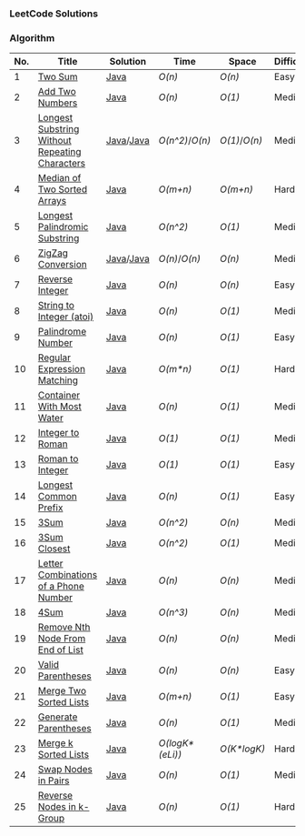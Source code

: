 ### LeetCode Solutions

### Algorithm

| No.  | Title                                                        | Solution                                                     | Time             | Space         | Difficulty |
| :--- | ------------------------------------------------------------ | ------------------------------------------------------------ | ---------------- | ------------- | ---------- |
| 1    | [Two Sum](https://leetcode.com/problems/two-sum/#/description) | [Java](https://github.com/sherlockyb/LeetCode/blob/master/src/main/java/org/sherlockyb/leetcode/array/twoSum/Solution.java) | *O(n)*           | *O(n)*        | Easy       |
| 2    | [Add Two Numbers](https://leetcode.com/problems/add-two-numbers) | [Java](https://github.com/sherlockyb/LeetCode/blob/master/src/main/java/org/sherlockyb/leetcode/linkedlist/addTwoNumbers/Solution.java) | *O(n)*           | *O(1)*        | Medium     |
| 3    | [Longest Substring Without Repeating Characters](https://leetcode.com/problems/longest-substring-without-repeating-characters/#/description) | [Java](https://github.com/sherlockyb/LeetCode/blob/master/src/main/java/org/sherlockyb/leetcode/string/longestSubstringWithoutRepeatingCharacters/Solution.java)/[Java](https://github.com/sherlockyb/LeetCode/blob/master/src/main/java/org/sherlockyb/leetcode/string/longestSubstringWithoutRepeatingCharacters/SolutionFaster.java) | *O(n^2)*/*O(n)*  | *O(1)*/*O(n)* | Medium     |
| 4    | [Median of Two Sorted Arrays](https://leetcode.com/problems/median-of-two-sorted-arrays/#/description) | [Java](https://github.com/sherlockyb/LeetCode/blob/master/src/main/java/org/sherlockyb/leetcode/array/medianOfTwoSortedArrays/Solution.java) | *O(m+n)*         | *O(m+n)*      | Hard       |
| 5    | [Longest Palindromic Substring](https://leetcode.com/problems/longest-palindromic-substring/#/description) | [Java](https://github.com/sherlockyb/LeetCode/blob/master/src/main/java/org/sherlockyb/leetcode/string/longestPalindromicSubstring/Solution.java) | *O(n^2)*         | *O(1)*        | Medium     |
| 6    | [ZigZag Conversion](https://leetcode.com/problems/zigzag-conversion/#/description) | [Java](https://github.com/sherlockyb/LeetCode/blob/master/src/main/java/org/sherlockyb/leetcode/string/zigZagConversion/Solution.java)/[Java](https://github.com/sherlockyb/LeetCode/blob/master/src/main/java/org/sherlockyb/leetcode/string/zigZagConversion/SolutionB.java) | *O(n)*/*O(n)*    | *O(n)*        | Medium     |
| 7    | [Reverse Integer](https://leetcode.com/problems/reverse-integer/#/description) | [Java](https://github.com/sherlockyb/LeetCode/blob/master/src/main/java/org/sherlockyb/leetcode/math/reverseInteger/Solution.java) | *O(n)*           | *O(n)*        | Easy       |
| 8    | [String to Integer (atoi)](https://leetcode.com/problems/string-to-integer-atoi/#/description) | [Java](https://github.com/sherlockyb/LeetCode/blob/master/src/main/java/org/sherlockyb/leetcode/string/stringToInteger/Solution.java) | *O(n)*           | *O(1)*        | Medium     |
| 9    | [Palindrome Number](https://leetcode.com/problems/palindrome-number/#/description) | [Java](https://github.com/sherlockyb/LeetCode/blob/master/src/main/java/org/sherlockyb/leetcode/math/palindromeNumber/Solution.java) | *O(n)*           | *O(1)*        | Easy       |
| 10   | [Regular Expression Matching](https://leetcode.com/problems/regular-expression-matching/#/description) | [Java](https://github.com/sherlockyb/LeetCode/blob/master/src/main/java/org/sherlockyb/leetcode/string/regularExpressionMatching/Solution.java) | *O(m\*n)*        | *O(1)*        | Hard       |
| 11   | [Container With Most Water](https://leetcode.com/problems/container-with-most-water/#/description) | [Java](https://github.com/sherlockyb/LeetCode/blob/master/src/main/java/org/sherlockyb/leetcode/dynamicProgramming/containerWithMostWater/Solution.java) | *O(n)*           | *O(1)*        | Medium     |
| 12   | [Integer to Roman](https://leetcode.com/problems/integer-to-roman/#/description) | [Java](https://github.com/sherlockyb/LeetCode/blob/master/src/main/java/org/sherlockyb/leetcode/math/integerToRoman/Solution.java) | *O(1)*           | *O(1)*        | Medium     |
| 13   | [Roman to Integer](https://leetcode.com/problems/roman-to-integer/#/description) | [Java](https://github.com/sherlockyb/LeetCode/blob/master/src/main/java/org/sherlockyb/leetcode/math/romanToInteger/Solution.java) | *O(1)*           | *O(1)*        | Easy       |
| 14   | [Longest Common Prefix](https://leetcode.com/problems/longest-common-prefix/#/description) | [Java](https://github.com/sherlockyb/LeetCode/blob/master/src/main/java/org/sherlockyb/leetcode/string/longestCommonPrefix/Solution.java) | *O(n)*           | *O(1)*        | Easy       |
| 15   | [3Sum](https://github.com/sherlockyb/LeetCode/blob/master/src/main/java/org/sherlockyb/leetcode/array/threeSum/Solution.java) | [Java](https://github.com/sherlockyb/LeetCode/blob/master/src/main/java/org/sherlockyb/leetcode/array/threeSum/Solution.java) | *O(n^2)*         | *O(n)*        | Medium     |
| 16   | [3Sum Closest](https://leetcode.com/problems/3sum-closest/#/description) | [Java](https://github.com/sherlockyb/LeetCode/blob/master/src/main/java/org/sherlockyb/leetcode/array/threeSumClosest/Solution.java) | *O(n^2)*         | *O(1)*        | Medium     |
| 17   | [Letter Combinations of a Phone Number](https://leetcode.com/problems/letter-combinations-of-a-phone-number/#/description) | [Java](https://github.com/sherlockyb/LeetCode/blob/master/src/main/java/org/sherlockyb/leetcode/math/LetterCombinationOfPhoneNumber/Solution.java) | *O(n)*           | *O(n)*        | Medium     |
| 18   | [4Sum](https://leetcode.com/problems/4sum/#/description)     | [Java](https://github.com/sherlockyb/LeetCode/blob/master/src/main/java/org/sherlockyb/leetcode/array/fourSum/Solution.java) | *O(n^3)*         | *O(n)*        | Medium     |
| 19   | [Remove Nth Node From End of List](https://leetcode.com/problems/remove-nth-node-from-end-of-list/#/description) | [Java](https://github.com/sherlockyb/LeetCode/blob/master/src/main/java/org/sherlockyb/leetcode/linkedlist/removeNthNodeFromEndofList/Solution.java) | *O(n)*           | *O(n)*        | Medium     |
| 20   | [Valid Parentheses](https://leetcode.com/problems/valid-parentheses/#/description) | [Java](https://github.com/sherlockyb/LeetCode/blob/master/src/main/java/org/sherlockyb/leetcode/stack/validParentheses/Solution.java) | *O(n)*           | *O(n)*        | Easy       |
| 21   | [Merge Two Sorted Lists](https://leetcode.com/problems/merge-two-sorted-lists/#/description) | [Java](https://github.com/sherlockyb/LeetCode/blob/master/src/main/java/org/sherlockyb/leetcode/linkedlist/mergeTwoSortedLists/Solution.java) | *O(m+n)*         | *O(1)*        | Easy       |
| 22   | [Generate Parentheses](https://leetcode.com/problems/generate-parentheses/description/) | [Java](https://github.com/sherlockyb/LeetCode/blob/master/src/main/java/org/sherlockyb/leetcode/backtracking/generateParentheses/Solution.java) | *O(n)*           | *O(1)*        | Medium     |
| 23   | [Merge k Sorted Lists](https://leetcode.com/problems/merge-k-sorted-lists/description/) | [Java](https://github.com/sherlockyb/LeetCode/blob/master/src/main/java/org/sherlockyb/leetcode/linkedlist/mergekSortedLists/Solution.java) | *O(logK\*(eLi))* | *O(K\*logK)*  | Hard       |
| 24 |[Swap Nodes in Pairs](https://leetcode.com/problems/swap-nodes-in-pairs/description/)|[Java](https://github.com/sherlockyb/LeetCode/blob/master/src/main/java/org/sherlockyb/leetcode/linkedlist/swapNodesInPairs/Solution.java)|*O(n)*|*O(1)*|Medium|
| 25 |[Reverse Nodes in k-Group](https://leetcode.com/problems/reverse-nodes-in-k-group/description/)|[Java](src/main/java/org/sherlockyb/leetcode/linkedlist/reverseNodesInkGroup/Solution.java)|*O(n)*|*O(1)*|Hard|